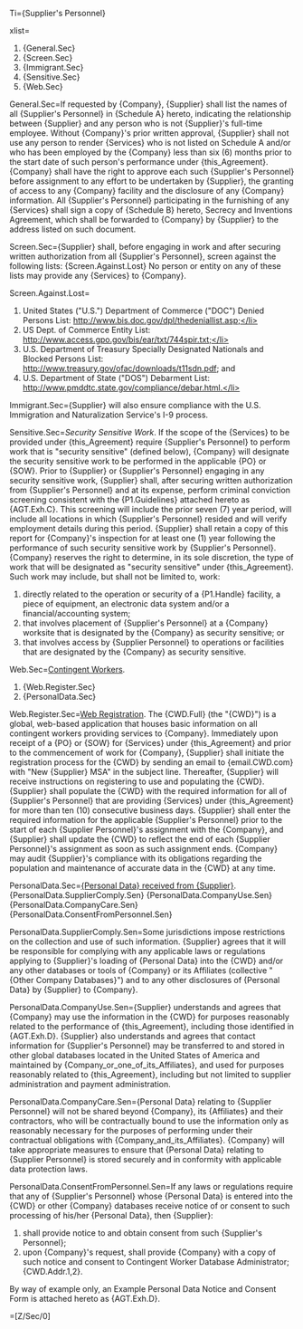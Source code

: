 Ti={Supplier's Personnel}

xlist=<ol><li>{General.Sec}</li><li>{Screen.Sec}</li><li>{Immigrant.Sec}</li><li>{Sensitive.Sec}</li><li>{Web.Sec}</li></ol>

General.Sec=If requested by {Company}, {Supplier} shall list the names of all {Supplier's Personnel} in {Schedule A} hereto, indicating the relationship between {Supplier} and any person who is not {Supplier}'s full-time employee. Without {Company}'s prior written approval, {Supplier} shall not use any person to render {Services} who is not listed on Schedule A and/or who has been employed by the {Company} less than six (6) months prior to the start date of such person's performance under {this_Agreement}. {Company} shall have the right to approve each such {Supplier's Personnel} before assignment to any effort to be undertaken by {Supplier}, the granting of access to any {Company} facility and the disclosure of any {Company} information. All {Supplier's Personnel} participating in the furnishing of any {Services} shall sign a copy of {Schedule B} hereto, Secrecy and Inventions Agreement, which shall be forwarded to {Company} by {Supplier} to the address listed on such document.

Screen.Sec={Supplier} shall, before engaging in work and after securing written authorization from all {Supplier's Personnel}, screen against the following lists: {Screen.Against.Lost} No person or entity on any of these lists may provide any {Services} to {Company}.

Screen.Against.Lost=<ol><li>United States ("U.S.") Department of Commerce ("DOC") Denied Persons List: http://www.bis.doc.gov/dpl/thedeniallist.asp;</li><li>US Dept. of Commerce Entity List: http://www.access.gpo.gov/bis/ear/txt/744spir.txt;</li><li>U.S. Department of Treasury Specially Designated Nationals and Blocked Persons List: http://www.treasury.gov/ofac/downloads/t11sdn.pdf; and</li><li>U.S. Department of State ("DOS") Debarment List: http://www.pmddtc.state.gov/compliance/debar.html.</li></ol>

Immigrant.Sec={Supplier} will also ensure compliance with the U.S. Immigration and Naturalization Service's I-9 process.

Sensitive.Sec=<i>Security Sensitive Work</i>. If the scope of the {Services} to be provided under {this_Agreement} require {Supplier's Personnel} to perform work that is "security sensitive" (defined below), {Company} will designate the security sensitive work to be performed in the applicable {PO} or {SOW}. Prior to {Supplier} or {Supplier's Personnel} engaging in any security sensitive work, {Supplier} shall, after securing written authorization from {Supplier's Personnel} and at its expense, perform criminal conviction screening consistent with the {P1.Guidelines} attached hereto as {AGT.Exh.C}. This screening will include the prior seven (7) year period, will include all locations in which {Supplier's Personnel} resided and will verify employment details during this period. {Supplier} shall retain a copy of this report for {Company}'s inspection for at least one (1) year following the performance of such security sensitive work by {Supplier's Personnel}. {Company} reserves the right to determine, in its sole discretion, the type of work that will be designated as "security sensitive" under {this_Agreement}. Such work may include, but shall not be limited to, work: <ol><li>directly related to the operation or security of a {P1.Handle} facility, a piece of equipment, an electronic data system and/or a financial/accounting system;</li><li>that involves placement of {Supplier's Personnel} at a {Company} worksite that is designated by the {Company} as security sensitive; or</li><li>that involves access by {Supplier Personnel} to operations or facilities that are designated by the {Company} as security sensitive.</li></ol>

Web.Sec=<u>Contingent Workers</u>. <ol><li>{Web.Register.Sec}</li><li>{PersonalData.Sec}</li></ol>

Web.Register.Sec=<u>Web Registration</u>. The {CWD.Full} (the "{CWD}") is a global, web-based application that houses basic information on all contingent workers providing services to {Company}. Immediately upon receipt of a {PO} or {SOW} for {Services} under {this_Agreement} and prior to the commencement of work for {Company}, {Supplier} shall initiate the registration process for the {CWD} by sending an email to {email.CWD.com} with "New {Supplier} MSA" in the subject line. Thereafter, {Supplier} will receive instructions on registering to use and populating the {CWD}. {Supplier} shall populate the {CWD} with the required information for all of {Supplier's Personnel} that are providing {Services} under {this_Agreement} for more than ten (10) consecutive business days. {Supplier} shall enter the required information for the applicable {Supplier's Personnel} prior to the start of each {Supplier Personnel}'s assignment with the {Company}, and {Supplier} shall update the {CWD} to reflect the end of each {Supplier Personnel}'s assignment as soon as such assignment ends. {Company} may audit {Supplier}'s compliance with its obligations regarding the population and maintenance of accurate data in the {CWD} at any time.

PersonalData.Sec=<u>{Personal Data} received from {Supplier}</u>.  {PersonalData.SupplierComply.Sen} {PersonalData.CompanyUse.Sen} {PersonalData.CompanyCare.Sen} {PersonalData.ConsentFromPersonnel.Sen}

PersonalData.SupplierComply.Sen=Some jurisdictions impose restrictions on the collection and use of such information. {Supplier} agrees that it will be responsible for complying with any applicable laws or regulations applying to {Supplier}'s loading of {Personal Data} into the {CWD} and/or any other databases or tools of {Company} or its Affiliates (collective "{Other Company Databases}") and to any other disclosures of {Personal Data} by {Supplier} to {Company}.

PersonalData.CompanyUse.Sen={Supplier} understands and agrees that {Company} may use the information in the {CWD} for purposes reasonably related to the performance of {this_Agreement}, including those identified in {AGT.Exh.D}. {Supplier} also understands and agrees that contact information for {Supplier's Personnel} may be transferred to and stored in other global databases located in the United States of America and maintained by {Company_or_one_of_its_Affiliates}, and used for purposes reasonably related to {this_Agreement}, including but not limited to supplier administration and payment administration.

PersonalData.CompanyCare.Sen={Personal Data} relating to {Supplier Personnel} will not be shared beyond {Company}, its {Affiliates} and their contractors, who will be contractually bound to use the information only as reasonably necessary for the purposes of performing under their contractual obligations with {Company_and_its_Affiliates}. {Company} will take appropriate measures to ensure that {Personal Data} relating to {Supplier Personnel} is stored securely and in conformity with applicable data protection laws.

PersonalData.ConsentFromPersonnel.Sen=If any laws or regulations require that any of {Supplier's Personnel} whose {Personal Data} is entered into the {CWD} or other {Company} databases receive notice of or consent to such processing of his/her {Personal Data}, then {Supplier}: <ol><li>shall provide notice to and obtain consent from such {Supplier's Personnel};</li><li>upon {Company}'s request, shall provide {Company} with a copy of such notice and consent to Contingent Worker Database Administrator; {CWD.Addr.1,2}.</li></ol> By way of example only, an Example Personal Data Notice and Consent Form is attached hereto as {AGT.Exh.D}.
          
=[Z/Sec/0]
